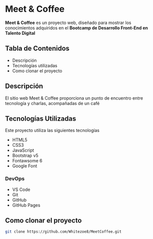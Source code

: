 # Meet & Coffee

**Meet & Coffee** es un proyecto web, diseñado para mostrar los conocimientos adquiridos en el **Bootcamp de Desarrollo Front-End en Talento Digital**

## Tabla de Contenidos
- Descripción
- Tecnologías utilizadas
- Como clonar el proyecto

## Descripción
El sitio web Meet & Coffee proporciona un punto de encuentro entre tecnología y charlas, acompañadas de un café

## Tecnologías Utilizadas
Este proyecto utiliza las siguientes tecnologías
- HTML5
- CSS3
- JavaScript
- Bootstrap v5
- Fontawsome 6
- Google Font

### DevOps
- VS Code
- Git
- GitHub
- GitHub Pages

## Como clonar el proyecto

```bash
git clone https://github.com/Whitezoe8/MeetCoffee.git
```